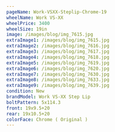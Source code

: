 ```yaml
---
pageName: Work-VSXX-Steplip-Chrome-19
wheelName: Work VS-XX
wheelPrice: 3400
wheelSize: 19in
image: /images/blog/img_7615.jpg
extraImage1: /images/blog/img_7615.jpg
extraImage2: /images/blog/img_7616.jpg
extraImage3: /images/blog/img_7617.jpg
extraImage4: /images/blog/img_7618.jpg
extraImage5: /images/blog/img_7619.jpg
extraImage6: /images/blog/img_7620.jpg
extraImage7: /images/blog/img_7630.jpg
extraImage8: /images/blog/img_7633.jpg
extraImage9: /images/blog/img_7639.jpg
condition: New
brandModel: Work VS-XX Step Lip
boltPattern: 5x114.3
front: 19x9.5+20
rear: 19x10.5+20
colorFace: Chrome ( Original )
---
```

